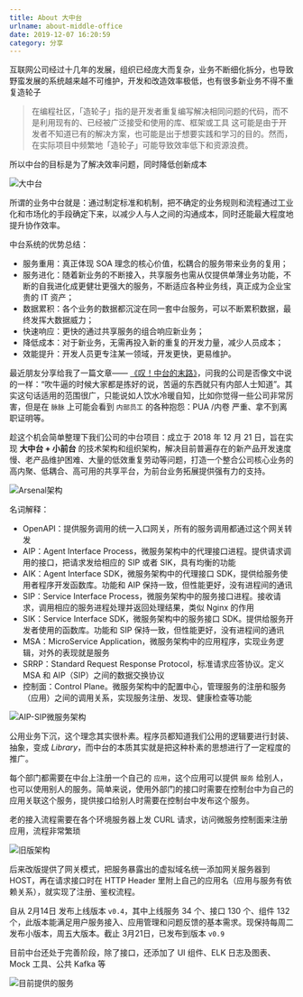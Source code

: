 ```yaml
---
title: About 大中台
urlname: about-middle-office
date: 2019-12-07 16:20:59
category: 分享
---
```


互联网公司经过十几年的发展，组织已经庞大而复杂，业务不断细化拆分，也导致野蛮发展的系统越来越不可维护，开发和改造效率极低，也有很多新业务不得不重复造轮子

> 在编程社区，「造轮子」指的是开发者重复编写解决相同问题的代码，而不是利用现有的、已经被广泛接受和使用的库、框架或工具
> 这可能是由于开发者不知道已有的解决方案，也可能是出于想要实践和学习的目的。然而，在实际项目中频繁地「造轮子」可能导致效率低下和资源浪费。

<!-- more -->

所以中台的目标是为了解决效率问题，同时降低创新成本

![大中台](https://i.imgtg.com/2022/08/23/K66bg.png)

所谓的业务中台就是：通过制定标准和机制，把不确定的业务规则和流程通过工业化和市场化的手段确定下来，以减少人与人之间的沟通成本，同时还能最大程度地提升协作效率。

中台系统的优势总结：

- 服务重用：真正体现 SOA 理念的核心价值，松耦合的服务带来业务的复用；
- 服务进化：随着新业务的不断接入，共享服务也需从仅提供单薄业务功能，不断的自我进化成更健壮更强大的服务，不断适应各种业务线，真正成为企业宝贵的 IT 资产；
- 数据累积：各个业务的数据都沉淀在同一套中台服务，可以不断累积数据，最终发挥大数据威力；
- 快速响应：更快的通过共享服务的组合响应新业务；
- 降低成本：对于新业务，无需再投入新的重复的开发力量，减少人员成本；
- 效能提升：开发人员更专注某一领域，开发更快，更易维护。

最近朋友分享给我了一篇文章—— [《叹！中台的末路》](https://mp.weixin.qq.com/s/Pge_G3bVk40b70YpwCOx3Q)，问我的公司是否像文中说的一样：“吹牛逼的时候大家都是拣好的说，苦逼的东西就只有内部人士知道”。其实这句话适用的范围很广，只能说如人饮水冷暖自知，比如你觉得一些公司非常厉害，但是在 `脉脉` 上可能会看到 `内部员工` 的各种抱怨：PUA /内卷 严重、拿不到离职证明等。

趁这个机会简单整理下我们公司的中台项目：成立于 2018 年 12 月 21 日，旨在实现 **大中台 + 小前台** 的技术架构和组织架构，解决目前普遍存在的新产品开发速度慢、老产品维护困难、大量的低效重复劳动等问题，打造一个整合公司核心业务的高内聚、低耦合、高可用的共享平台，为前台业务拓展提供强有力的支持。

![Arsenal架构](https://i.imgtg.com/2022/08/09/ARIKU.png)

名词解释：

- OpenAPI：提供服务调用的统一入口网关，所有的服务调用都通过这个网关转发
- AIP：Agent Interface Process，微服务架构中的代理接口进程。提供请求调用的接口，把请求发给相应的 SIP 或者 SIK，具有均衡的功能
- AIK：Agent Interface SDK，微服务架构中的代理接口 SDK，提供给服务使用者程序开发函数库。功能和 AIP 保持一致，但性能更好，没有进程间的通讯
- SIP：Service Interface Process，微服务架构中的服务接口进程。接收请求，调用相应的服务进程处理并返回处理结果，类似 Nginx 的作用
- SIK：Service Interface SDK，微服务架构中的服务接口 SDK。提供给服务开发者使用的函数库。功能和 SIP 保持一致，但性能更好，没有进程间的通讯
- MSA：MicroService Application，微服务架构中的应用程序，实现业务逻辑，对外的表现就是服务
- SRRP：Standard Request Response Protocol，标准请求应答协议。定义 MSA 和 AIP（SIP）之间的数据交换协议
- 控制面：Control Plane。微服务架构中的配置中心，管理服务的注册和服务（应用）之间的调用关系，实现服务注册、发现、健康检查等功能

![AIP-SIP微服务架构](https://i.imgtg.com/2022/08/09/ARlDi.png)

公用业务下沉，这个理念其实很朴素。程序员都知道我们公用的逻辑要进行封装、抽象，变成 *Library*，而中台的本质其实就是把这种朴素的思想进行了一定程度的推广。

每个部门都需要在中台上注册一个自己的 `应用`，这个应用可以提供 `服务` 给别人，也可以使用别人的服务。简单来说，使用外部门的接口时需要在控制台中为自己的应用关联这个服务，提供接口给别人时需要在控制台中发布这个服务。

老的接入流程需要在各个环境服务器上发 CURL 请求，访问微服务控制面来注册应用，流程非常繁琐

![旧版架构](https://i.imgtg.com/2022/08/09/AR8Yj.png)

后来改版提供了网关模式，把服务暴露出的虚拟域名统一添加网关服务器到 HOST，再在请求接口时在 HTTP Header 里附上自己的应用名（应用与服务有依赖关系），就实现了注册、鉴权流程。

自从 2月14日 发布上线版本 `v0.4`，其中上线服务 34 个、接口 130 个、组件 132 个，此版本能满足用户服务接入、应用管理和问题反馈的基本需求。现保持每周二发布小版本，周五大版本。截止 3月21日，已发布到版本 `v0.9`

目前中台还处于完善阶段，除了接口，还添加了 UI 组件、ELK 日志及图表、Mock 工具、公共 Kafka 等

![目前提供的服务](https://ooo.0x0.ooo/2024/05/09/OJamSi.jpg)
